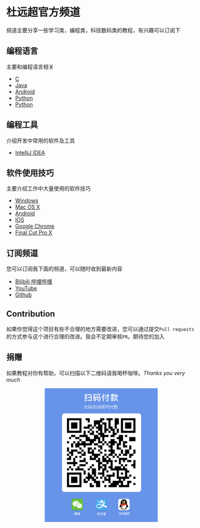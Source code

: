 # 杜远超官方频道
频道主要分享一些学习类，编程类，科技数码类的教程，有兴趣可以订阅下

## 编程语言
主要和编程语言相关
* [C](C)
* [Java](Java)
* [Android](Android)
* [Python](Python)
* [Python](Python)

## 编程工具
介绍开发中常用的软件及工具
* [IntelliJ IDEA]()

## 软件使用技巧
主要介绍工作中大量使用的软件技巧
* [Windows]()
* [Mac OS X]()
* [Android]()
* [IOS]()
* [Google Chrome]()
* [Final Cut Pro X]()

## 订阅频道
您可以订阅我下面的频道，可以随时收到最新内容
* [Bilibili 哔哩哔哩](https://space.bilibili.com/330911815)
* [YouTube](https://www.youtube.com/channel/UCMlZDrH22gTQ_5tofAi9GKw)
* [Github](https://github.com/shellhub)

## Contribution
如果你觉得这个项目有些不合理的地方需要改进，您可以通过提交`Pull requests`的方式参与这个进行合理的改进。我会不定期审核`PR`。期待您的加入

## 捐赠

如果教程对你有帮助，可以扫描以下二维码请我喝杯咖啡。*Thanks you very much*
<div align=center><img src="donate.png" width = "300" div align=center />
